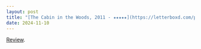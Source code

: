 ```yaml
---
layout: post
title: "[The Cabin in the Woods, 2011 - ★★★★★](https://letterboxd.com/pavlesap/film/the-cabin-in-the-woods/)"
date: 2024-11-10
---
```


[Review](https://letterboxd.com/pavlesap/film/the-cabin-in-the-woods/).
